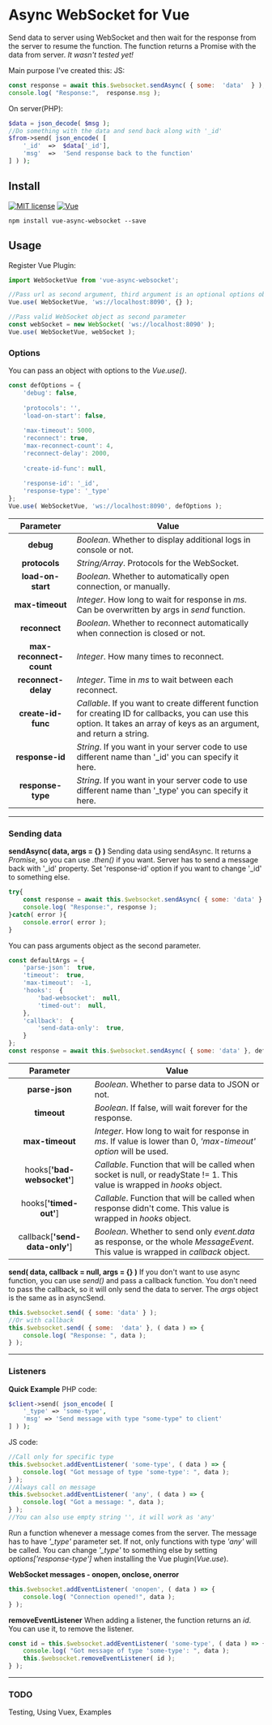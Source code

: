 # Async WebSocket for Vue
Send data to server using WebSocket and then wait for the response from the server to resume the function. The function returns a Promise with the data from server. *It wasn't tested yet!*

Main purpose I've created this:
JS:
```javascript
const response = await this.$websocket.sendAsync( { some:  'data'  } );
console.log( "Response:",  response.msg );
```
On server(PHP):
```php
$data = json_decode( $msg );
//Do something with the data and send back along with '_id'
$from->send( json_encode( [
	'_id'  =>  $data['_id'],
	'msg'  =>  'Send response back to the function'
] ) );
```

## Install
[![MIT license](https://img.shields.io/badge/License-MIT-green.svg?style=for-the-badge)](https://lbesson.mit-license.org/) [![Vue](https://img.shields.io/badge/Vue-^2.6.10-green.svg?style=for-the-badge)](https://vuejs.org/)


```
npm install vue-async-websocket --save
```

## Usage

Register Vue Plugin:
```javascript
import WebSocketVue from 'vue-async-websocket';

//Pass url as second argument, third argument is an optional options object
Vue.use( WebSocketVue, 'ws://localhost:8090', {} );

//Pass valid WebSocket object as second parameter
const webSocket = new WebSocket( 'ws://localhost:8090' );
Vue.use( WebSocketVue, webSocket );
```
### Options

You can pass an object with options to the *Vue.use()*.
```javascript
const defOptions = {
	'debug': false,
	
	'protocols': '',
	'load-on-start': false,
	
	'max-timeout': 5000,
	'reconnect': true,
	'max-reconnect-count': 4,
	'reconnect-delay': 2000,
	
	'create-id-func': null,
	
	'response-id': '_id',
	'response-type': '_type'
};
Vue.use( WebSocketVue, 'ws://localhost:8090', defOptions );
```
| Parameter		            | Value         |
| :-------------:           |---------------|
| **debug** 				| *Boolean*. Whether to display additional logs in console or not. |
| **protocols** 			| *String/Array*. Protocols for the WebSocket. |
| **load-on-start** 		| *Boolean*. Whether to automatically open connection, or manually. |
| **max-timeout** 			| *Integer*. How long to wait for response in _ms_. Can be overwritten by args in *send* function. |
| **reconnect** 			| *Boolean*. Whether to reconnect automatically when connection is closed or not. |
| **max-reconnect-count** 	| *Integer*. How many times to reconnect. |
| **reconnect-delay** 		| *Integer*. Time in *ms* to wait between each reconnect. |
| **create-id-func** 		| *Callable*. If you want to create different function for creating ID for callbacks, you can use this option. It takes an array of keys as an argument, and return a string. |
| **response-id** 			| *String*. If you want in your server code to use different name than '_id' you can specify it here. |
| **response-type** 		| *String*. If you want in your server code to use different name than '_type' you can specify it here. |
---
### Sending data
**sendAsync( data, args = {} )**
Sending data using sendAsync. It returns a *Promise*, so you can use *.then()* if you want. Server has to send a message back with '_id' property. Set 'response-id' option if you want to change '_id' to something else. 

```javascript
try{
	const response = await this.$websocket.sendAsync( { some: 'data' } );
	console.log( "Response:", response );
}catch( error ){
	console.error( error );
}
```
You can pass arguments object as the second parameter.
```javascript
const defaultArgs = {
	'parse-json':  true,
	'timeout':  true,
	'max-timeout':  -1,
	'hooks':  {
		'bad-websocket':  null,
		'timed-out':  null,
	},
	'callback':  {
		'send-data-only':  true,
	}
};
const response = await this.$websocket.sendAsync( { some: 'data' }, defaultArgs );
```
| Parameter		                 | Value         |
| :-------------:                  |---------------|
| **parse-json**                 | *Boolean*. Whether to parse data to JSON or not. |
| **timeout**                    | *Boolean*. If false, will wait forever for the response.      |
| **max-timeout**                | *Integer*. How long to wait for response in *ms*. If value is lower than 0, *'max-timeout' option* will be used.      |
| hooks[**'bad-websocket'**]     | *Callable*. Function that will be called when socket is null, or readyState != 1. This value is wrapped in *hooks* object.      |
| hooks[**'timed-out'**]         | *Callable*. Function that will be called when response didn't come. This value is wrapped in *hooks* object.     |
| callback[**'send-data-only'**] | *Boolean*. Whether to send only *event.data* as response, or the whole *MessageEvent*. This value is wrapped in *callback* object.   |

**send( data,  callback  =  null,  args  =  {} )**
If you don't want to use async function, you can use *send()* and pass a callback function. You don't need to pass the callback, so it will only send the data to server. 
The *args* object is the same as in asyncSend.
```javascript
this.$websocket.send( { some: 'data' } );
//Or with callback
this.$websocket.send( { some:  'data' }, ( data ) => {
	console.log( "Response: ", data );
} );
```
---
### Listeners
**Quick Example**
PHP code:
```php
$client->send( json_encode( [
	'_type' => 'some-type',
	'msg' => 'Send message with type "some-type" to client'
] ) );
```
JS code:
```javascript
//Call only for specific type
this.$websocket.addEventListener( 'some-type', ( data ) => {
	console.log( "Got message of type 'some-type': ", data );
} );
//Always call on message
this.$websocket.addEventListener( 'any', ( data ) => {
	console.log( "Got a message: ", data );
} );
//You can also use empty string '', it will work as 'any'
```

Run a function whenever a message comes from the server. The message has to have *'_type'* parameter set. If not, only functions with type *'any'* will be called. You can change *'_type'* to something else by setting *options['response-type']* when installing the Vue plugin(*Vue.use*).

**WebSocket messages - onopen, onclose, onerror**
```javascript
this.$websocket.addEventListener( 'onopen', ( data ) => {
	console.log( "Connection opened!", data );
} );
```
**removeEventListener**
When adding a listener, the function returns an *id*. You can use it, to remove the listener.
```javascript
const id = this.$websocket.addEventListener( 'some-type', ( data ) => {
	console.log( "Got message of type 'some-type': ", data );
	this.$websocket.removeEventListener( id );
} );
```
---
### TODO
Testing, Using Vuex, Examples